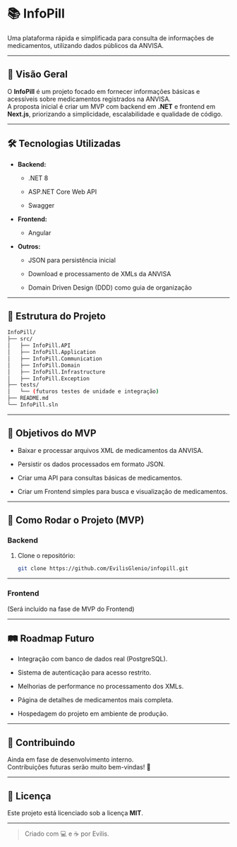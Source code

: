 # 📚 InfoPill

Uma plataforma rápida e simplificada para consulta de informações de medicamentos, utilizando dados públicos da ANVISA.

---

## 📌 Visão Geral

O **InfoPill** é um projeto focado em fornecer informações básicas e acessíveis sobre medicamentos registrados na ANVISA.  
A proposta inicial é criar um MVP com backend em **.NET** e frontend em **Next.js**, priorizando a simplicidade, escalabilidade e qualidade de código.

---

## 🛠️ Tecnologias Utilizadas

- **Backend:**
    
    - .NET 8
        
    - ASP.NET Core Web API
        
    - Swagger
        
- **Frontend:**
    
    - Angular
        
- **Outros:**
    
    - JSON para persistência inicial
        
    - Download e processamento de XMLs da ANVISA
        
    - Domain Driven Design (DDD) como guia de organização
        

---

## 📂 Estrutura do Projeto

```bash
InfoPill/
├── src/
│   ├── InfoPill.API
│   ├── InfoPill.Application
│   ├── InfoPill.Communication
│   ├── InfoPill.Domain
│   ├── InfoPill.Infrastructure
│   ├── InfoPill.Exception
├── tests/
│   └── (futuros testes de unidade e integração)
├── README.md
└── InfoPill.sln
```

---

## 🎯 Objetivos do MVP

-  Baixar e processar arquivos XML de medicamentos da ANVISA.
    
-  Persistir os dados processados em formato JSON.
    
-  Criar uma API para consultas básicas de medicamentos.
    
-  Criar um Frontend simples para busca e visualização de medicamentos.
    

---

## 🚀 Como Rodar o Projeto (MVP)

### Backend

1. Clone o repositório:
    
    ```bash
    git clone https://github.com/EvilisGlenio/infopill.git
    ```

---

### Frontend

(Será incluído na fase de MVP do Frontend)

---

## 🛤️ Roadmap Futuro

- Integração com banco de dados real (PostgreSQL).
    
- Sistema de autenticação para acesso restrito.
    
- Melhorias de performance no processamento dos XMLs.
    
- Página de detalhes de medicamentos mais completa.
    
- Hospedagem do projeto em ambiente de produção.
    

---

## 🤝 Contribuindo

Ainda em fase de desenvolvimento interno.  
Contribuições futuras serão muito bem-vindas! 🚀

---

## 📄 Licença

Este projeto está licenciado sob a licença **MIT**.

---

> Criado com 💻 e ☕ por Evilis.
